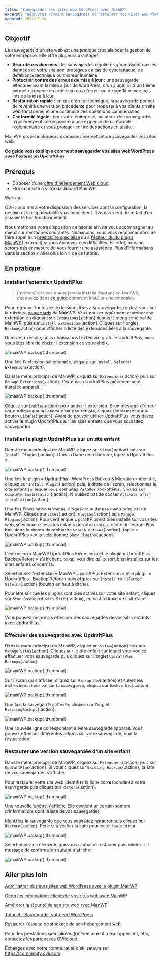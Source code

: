 ```yaml
---
title: "Sauvegarder ses sites web WordPress avec MainWP"
excerpt: "Découvrez comment sauvegarder et restaurer vos sites web WordPress avec MainWP"
updated: 2024-01-24
---
```


## Objectif

La sauvegarde d'un site web est une pratique cruciale pour la gestion de votre entreprise. Elle offre plusieurs avantages :

- **Sécurité des données** : les sauvegardes régulières garantissent que les données de votre site sont protégées en cas de cyberattaque, de défaillance technique ou d'erreur humaine.
- **Protection contre des erreurs de mise à jour** : une sauvegarde effectuée avant la mise à jour de WordPress, d'un plugin ou d'un thème permet de revenir en arrière en cas d'erreur ou de conflit de versions lors de la mise à jour.
- **Restauration rapide** : en cas d'erreur technique, la sauvegarde permet de revenir à une version précédente pour proposer à vos clients un site web fonctionnel et une continuité des opérations commerciales.
- **Conformité légale** : pour votre entreprise, maintenir des sauvegardes régulières peut correspondre à une exigence de conformité réglementaire et vous protéger contre des actions en justice.

MainWP propose plusieurs extensions permettant de sauvegarder vos sites web.

**Ce guide vous explique comment sauvegarder vos sites web WordPress avec l'extension UpdraftPlus.**

## Prérequis

- Disposer d'une [offre d'hébergement Web Cloud](https://www.ovhcloud.com/fr-ca/web-hosting/).
- Être connecté à votre dashboard MainWP.

> [!warning]
>
> OVHcloud met à votre disposition des services dont la configuration, la gestion et la responsabilité vous incombent. Il vous revient de ce fait d'en assurer le bon fonctionnement.
> 
> Nous mettons à votre disposition ce tutoriel afin de vous accompagner au mieux sur des tâches courantes. Néanmoins, nous vous recommandons de faire appel à un [prestataire spécialisé](/links/partner) ou à [l'éditeur du du plugin MainWP](https://mainwp.com/support/){.external} si vous éprouvez des difficultés. En effet, nous ne serons pas en mesure de vous fournir une assistance. Plus d'informations dans la section [« Aller plus loin »](#go-further) de ce tutoriel.
>

## En pratique

### Installer l'extension UpdraftPlus

> [!primary]
> Si vous n'avez jamais installé d'extension MainWP, découvrez dans [ce guide](/pages/web_cloud/web_hosting/mainwp_general) comment installer une extension.
>

Pour retrouver toutes les extensions liées à la sauvegarde, rendez-vous sur la rubrique [sauvegarde](https://mainwp.com/mainwp-extensions/extension-category/backup/) de MainWP. Vous pouvez également chercher une extension en cliquant sur `Extensions`{.action} depuis le menu principal de MainWP, puis sur `Install Extensions`{.action}. Cliquez sur l'onglet `Backup`{.action} pour afficher la liste des extensions liées à la sauvegarde.

Dans cet exemple, nous choisissons l'extension gratuite UpdraftPlus, mais vous êtes libre de choisir l'extension de votre choix.

![mainWP backup](images/install_updraftPlus.png){.thumbnail}

Une fois l'extension sélectionnée, cliquez sur `Install Selected Extensions`{.action}.

Dans le menu principal de MainWP, cliquez sur `Extensions`{.action} puis sur `Manage Extensions`{.action}. L'extension UpdraftPlus précédemment installée apparaît.

![mainWP backup](images/extensions_dashboard_updraftPlus.png){.thumbnail}

Cliquez sur `Enable`{.action} pour activer l'extension. Si un message d'erreur vous indique que la licence n'est pas activée, cliquez simplement sur le bouton `License`{.action}. Avant de pouvoir utiliser UpdraftPlus, vous devez activer le plugin UpdraftPlus sur les sites enfants que vous souhaitez sauvegarder.

### Installer le plugin UpdraftPlus sur un site enfant

Dans le menu principal de MainWP, cliquez sur `Sites`{.action} puis sur `Install Plugins`{.action}. Dans la barre de recherche, tapez « UpdraftPlus ».

![mainWP backup](images/search_updraftplus.png){.thumbnail}

Une fois le plugin « UpdraftPlus : WordPress Backup & Migration » identifié, cliquez sur `Install Plugin`{.action} puis, à droite de l'écran, sélectionnez le site enfant sur lequel vous souhaitez installer UpdraftPlus. Cliquez sur `Complete Installation`{.action}. N'oubliez pas de cocher `Activate after installation`{.action}.

Une fois l'installation terminée, dirigez-vous dans le menu principal de MainWP. Cliquez sur `Sites`{.action}, `Plugins`{.action} puis `Manage Plugins`{.action}. Pour vérifier que UpdraftPlus est bien installé sur vos sites web, sélectionnez les sites enfants de votre choix, à droite de l'écran. Plus bas, dans le champ de recherche `Search Options`{.action}, tapez « UpdraftPlus » puis sélectionnez `Show Plugins`{.action}.

![mainWP backup](images/show_plugins.png){.thumbnail}

L'extension « MainWP UpdraftPlus Extension » et le plugin « UpdraftPlus – Backup/Retore » s'affichent, ce qui veut dire qu'ils sont bien installés sur les sites enfants concernés.

Sélectionnez l'extension « MainWP UpdraftPlus Extension » et le plugin « UpdraftPlus – Backup/Retore » puis cliquez sur `Install to Selected Site(s)`{.action} (bouton en haut à droite).

Pour être sûr que les plugins sont bien activés sur votre site enfant, cliquez sur `Sync Dashboard with Sites`{.action}, en haut à droite de l'interface.

![mainWP backup](images/sync_dashboard_sites.png){.thumbnail}

Vous pouvez désormais effectuer des sauvegardes de vos sites enfants avec UpdraftPlus.

### Effectuer des sauvegardes avec UpdraftPlus

Dans le menu principal de MainWP, cliquez sur `Sites`{.action} puis sur `Manage Sites`{.action}. Cliquez sur le site enfant sur lequel vous voulez effectuer votre sauvegarde puis cliquez sur l'onglet `UpdraftPlus Backups`{.action}.

![mainWP backup](images/tab_updraftPlus.png){.thumbnail}

Sur l'écran qui s'affiche, cliquez sur `Backup Now`{.action} et suivez les instructions. Pour valider la sauvegarde, cliquez sur `Backup Now`{.action}.

![mainWP backup](images/backup_now.png){.thumbnail}

Une fois la sauvegarde achevée, cliquez sur l'onglet `ExistingBackups`{.action}.

![mainWP backup](images/existing_backup.png){.thumbnail}

Une nouvelle ligne correspondant à votre sauvegarde apparait. Vous pouvez effectuer différentes actions sur votre sauvegarde, dont la restauration.

### Restaurer une version sauvegardée d'un site enfant

Dans le menu principal de MainWP, cliquez sur `Extensions`{.action} puis sur `UpdraftPlus`{.action}. Si vous cliquez sur `Existing Backups`{.action}, la liste de vos sauvegardes s'affiche.

Pour restaurer votre site web, identifiez la ligne correspondant à votre sauvegarde puis cliquez sur `Restore`{.action}.

![mainWP backup](images/restore_backup_line.png){.thumbnail}

Une nouvelle fenêtre s'affiche. Elle contient un certain nombre d'informations dont la liste de vos sauvegardes.

Identifiez la sauvegarde que vous souhaitez restaurer puis cliquez sur `Restore`{.action}. Pensez à vérifier la date pour éviter toute erreur.

![mainWP backup](images/restoration_message.png){.thumbnail}

Sélectionnez les éléments que vous souhaitez restaurer puis validez. Le message de confirmation suivant s'affiche :

![mainWP backup](images/restoration_success.png){.thumbnail}

## Aller plus loin <a name="go-further"></a>

[Administrer plusieurs sites web WordPress avec le plugin MainWP](/pages/web_cloud/web_hosting/mainwp_general)

[Gérer les informations clients de vos sites web avec MainWP](/pages/web_cloud/web_hosting/mainwp-client-management)

[Améliorer la sécurité de son site web avec MainWP](/pages/web_cloud/web_hosting/mainwp-security)

[Tutoriel - Sauvegarder votre site WordPress](/pages/web_cloud/web_hosting/how_to_backup_your_wordpress)

[Restaurer l'espace de stockage de son hébergement web](/pages/web_cloud/web_hosting/ftp_save_and_backup)

Pour des prestations spécialisées (référencement, développement, etc), contactez les [partenaires OVHcloud](/links/partner).

Échangez avec notre communauté d'utilisateurs sur <https://community.ovh.com>.